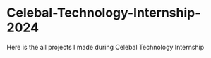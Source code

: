 # Celebal-Technology-Internship-2024
Here is the all projects I made during Celebal Technology Internship
